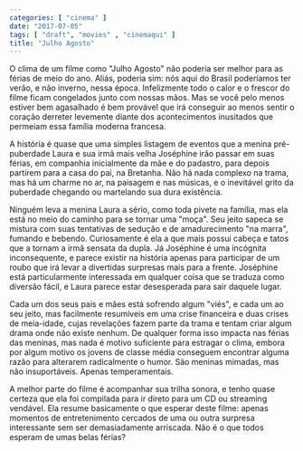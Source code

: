 ```yaml
---
categories: [ "cinema" ]
date: "2017-07-05"
tags: [ "draft", "movies" , "cinemaqui" ]
title: "Julho Agosto"
---
```

O clima de um filme como "Julho Agosto" não poderia ser melhor para
as férias de meio do ano. Aliás, poderia sim: nós aqui do Brasil
poderíamos ter verão, e não inverno, nessa época. Infelizmente todo o
calor e o frescor do filme ficam congelados junto com nossas mãos. Mas
se você pelo menos estiver bem agasalhado é bem provável que irá
conseguir ao menos sentir o coração derreter levemente diante dos
acontecimentos inusitados que permeiam essa família moderna francesa.

A história é quase que uma simples listagem de eventos que a menina
pré-puberdade Laura e sua irmã mais velha Joséphine irão passar em
suas férias, em companhia inicialmente da mãe e do padastro, para depois
partirem para a casa do pai, na Bretanha. Não há nada complexo na trama,
mas há um charme no ar, na paisagem e nas músicas, e o inevitável
grito da puberdade chegando ou martelando sua dura existência.

Ninguém leva a menina Laura a sério, como toda pivete na família,
mas ela está no meio do caminho para se tornar uma "moça". Seu jeito
sapeca se mistura com suas tentativas de sedução e de amadurecimento
"na marra", fumando e bebendo. Curiosamente é ela a que mais possui
cabeça e tatos que a tornam a irmã sensata da dupla. Já Joséphine é
uma incógnita inconsequente, e parece existir na história apenas para
participar de um roubo que irá levar a divertidas surpresas mais para a
frente. Joséphine está particularmente interessada em qualquer coisa
que se traduza como diversão fácil, e Laura parece estar desesperada
para sair daquele lugar.

Cada um dos seus pais e mães está sofrendo algum "viés", e cada um
ao seu jeito, mas facilmente resumíveis em uma crise financeira e duas
crises de meia-idade, cujas revelações fazem parte da trama e tentam
criar algum drama onde não existe nenhum. De qualquer forma isso impacta
nas férias das meninas, mas nada é motivo suficiente para estragar
o clima, embora por algum motivo os jovens de classe média conseguem
encontrar alguma razão para alterarem radicalmente o humor. São meninas
mimadas, mas não insuportáveis. Apenas temperamentais.

A melhor parte do filme é acompanhar sua trilha sonora, e tenho quase
certeza que ela foi compilada para ir direto para um CD ou streaming
vendável. Ela resume basicamente o que esperar deste filme: apenas
momentos de entretenimento cercados de uma ou outra surpresa interessante
sem ser demasiadamente arriscada. Não é o que todos esperam de umas
belas férias?
